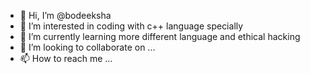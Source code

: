 - 👋 Hi, I’m @bodeeksha
- 👀 I’m interested in coding with c++ language specially
- 🌱 I’m currently learning more different language and ethical hacking
- 💞️ I’m looking to collaborate on ...
- 📫 How to reach me ...

<!---
bodeeksha/bodeeksha is a ✨ special ✨ repository because its `README.md` (this file) appears on your GitHub profile.
You can click the Preview link to take a look at your changes.
--->
